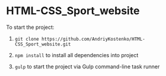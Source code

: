 # HTML-CSS_Sport_website


To start the project:

1. `git clone https://github.com/AndriyKostenko/HTML-CSS_Sport_website.git`

2. `npm install` to install all dependencies into project

3. `gulp` to start the project via Gulp command-line task runner
